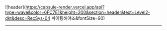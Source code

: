 ![header](https://capsule-render.vercel.app/api?type=wave&color=6FC7E1&height=200&section=header&text=Level2-dkt&desc=RecSys-04 파이팅해야조&fontSize=90)




---

